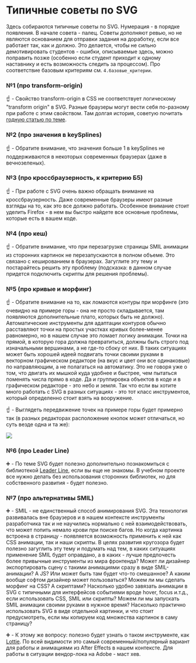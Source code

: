 # Типичные советы по SVG

Здесь собираются типичные советы по SVG. Нумерация - в порядке появления. В начале совета - палец. Советы дополняют ревью, но не являются основанием для отправки задания на доработку, если все работает так, как и должно. Это делается, чтобы не сильно демотивировать студентов - ошибки, описываемые здесь, можно поправить позже (особенно если студент приходит к одному наставнику и есть возможность следить за процессом). Про соответствие базовым критериям см. `4.базовые_критерии`.


### №1 (про transform-origin)

:point_up: - Свойство transform-origin в CSS не соответствует логическому "transform origin" в SVG. Разные браузеры могут вести себя по-разному при работе с этим свойством. Там долгая история, советую почитать [годную статью по теме](https://css-tricks.com/transforms-on-svg-elements/).


### №2 (про значения в keySplines)

:point_up: - Обратите внимание, что значения больше 1 в keySplines не поддерживаются в некоторых современных браузерах (даже в вечнозеленых).


### №3 (про кроссбраузерность, к критерию Б5)

:point_up: - При работе с SVG очень важно обращать внимание на кроссбраузерность. Даже современные браузеры имеют разные взгляды на то, как это все должно работать. Особенное внимание стоит уделить Firefox - в нем вы быстро найдете все основные проблемы, которые есть в вашем коде.


### №4 (про кеш)

:point_up: - Обратите внимание, что при перезагрузке страницы SMIL анимации из сторонних картинок не перезапускаются в полном объеме. Это связано с кешированием в браузерах. Загуглите эту тему и постарайтесь решить эту проблему (подсказка: в данном случае придется подключить скрипты для решения проблемы).


### №5 (про кривые и морфинг)

:point_up: - Обратите внимание на то, как ломаются контуры при морфинге (это очевидно на примере горы - она не просто складывается, там появляются дополнительные плато, которых быть не должно). Автоматические инструменты для адаптации контуров обычно расставляют точки на простых участках кривых более-менее равномерно, но в нашем случае это ломает логику анимации. Точки на прямой, в которую гора должна превратиться, должны быть строго под изначальными вершинами, а не где-то сбоку от них. В таких ситуациях может быть хорошей идеей подвигать точки своими руками в векторном графическом редакторе (на вкус и цвет они все одинаковые) по направляющим, а не полагаться на автоматику. Это не говоря уже о том, что двигать их мышкой куда удобнее и быстрее, чем пытаться поменять числа прямо в коде. Да и группировка объектов в коде и в графическом редакторе - это небо и земля. Так что если вы хотите много работать с SVG в разных ситуациях - это тот класс инструментов, который определенно стоит взять на вооружение.

:point_up: - Выглядеть передвижение точек на примере горы будет примерно так (в разных редакторах расположение кнопок может отличаться, но суть везде одна и та же):

![](https://habrastorage.org/webt/ga/gz/3n/gagz3n9h6gkpydu5niyx_3jtnti.jpeg)


### №6 (про Leader Line)

:heavy_plus_sign: - По теме SVG будет полезно дополнительно познакомиться с библиотекой [Leader Line](https://anseki.github.io/leader-line/), если вы еще не знакомы. В учебном проекте все нужно делать без использования сторонних библиотек, но для собственного развития - будет полезно.


### №7 (про альтернативы SMIL)

:heavy_plus_sign: - SMIL - не единственный способ анимирования SVG. Эта технология развивалась вне браузеров и в нашем контексте инструменты разработчика так и не научились нормально с ней взаимодействовать, что может попить немало крови при поиске багов. Но когда картинка встроена в страницу - появляется возможность применить к ней как CSS анимации, так и наши скрипты. В целях развития кругозора будет полезно загуглить эту тему и подумать над тем, в каких ситуациях применение SMIL будет оправдано, а в каких - лучше предпочесть более привычные инструменты из мира фронтенда? Может ли дизайнер экспортировать сцену с такими анимациями сразу в виде SMIL-анимации? А JS? Или может быть там будет что-то смешанное? А каким вообще софтом дизайнер может пользоваться? Можем ли мы сделать морфинг на CSS? А скриптами? Насколько удобно завязать анимации в SVG с типичными для интерфейсов событиями вроде hover, focus и.т.д., если использовать CSS, SMIL или скрипты? Можем ли мы запускать SMIL анимации своими руками в нужное время? Насколько практично использовать SVG в виде отдельной картинки, и что стоит предусмотреть, если мы копируем код множества картинок в саму страницу?

:heavy_plus_sign: - К этому же вопросу: полезно будет узнать о таком инструменте, как [Lottie](https://github.com/airbnb/lottie-web). По всей видимости это самый современный/популярный вариант для работы и анимациями из After Effects в нашем контексте. Для работы в ситуации вендор-лока на Adobe - маст хев.

